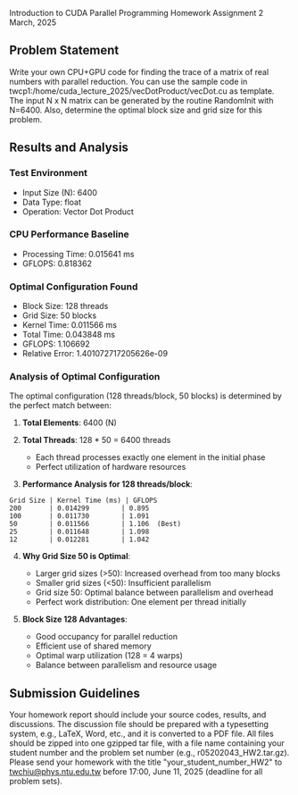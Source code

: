 Introduction to CUDA Parallel Programming Homework Assignment 2 March, 2025

## Problem Statement
Write your own CPU+GPU code for finding the trace of a matrix of real numbers with parallel reduction. You can use the sample code in twcp1:/home/cuda_lecture_2025/vecDotProduct/vecDot.cu as template. The input N x N matrix can be generated by the routine RandomInit with N=6400. Also, determine the optimal block size and grid size for this problem.

## Results and Analysis

### Test Environment
- Input Size (N): 6400
- Data Type: float
- Operation: Vector Dot Product

### CPU Performance Baseline
- Processing Time: 0.015641 ms
- GFLOPS: 0.818362

### Optimal Configuration Found
- Block Size: 128 threads
- Grid Size: 50 blocks
- Kernel Time: 0.011566 ms
- Total Time: 0.043848 ms
- GFLOPS: 1.106692
- Relative Error: 1.401072717205626e-09

### Analysis of Optimal Configuration

The optimal configuration (128 threads/block, 50 blocks) is determined by the perfect match between:
1. **Total Elements**: 6400 (N)
2. **Total Threads**: 128 * 50 = 6400 threads
   - Each thread processes exactly one element in the initial phase
   - Perfect utilization of hardware resources

3. **Performance Analysis for 128 threads/block**:
```
Grid Size | Kernel Time (ms) | GFLOPS
200       | 0.014299        | 0.895
100       | 0.011730        | 1.091
50        | 0.011566        | 1.106  (Best)
25        | 0.011648        | 1.098
12        | 0.012281        | 1.042
```

4. **Why Grid Size 50 is Optimal**:
   - Larger grid sizes (>50): Increased overhead from too many blocks
   - Smaller grid sizes (<50): Insufficient parallelism
   - Grid size 50: Optimal balance between parallelism and overhead
   - Perfect work distribution: One element per thread initially

5. **Block Size 128 Advantages**:
   - Good occupancy for parallel reduction
   - Efficient use of shared memory
   - Optimal warp utilization (128 = 4 warps)
   - Balance between parallelism and resource usage

## Submission Guidelines

Your homework report should include your source codes, results, and discussions. The discussion file should be prepared with a typesetting system, e.g., LaTeX, Word, etc., and it is converted to a PDF file. All files should be zipped into one gzipped tar file, with a file name containing your student number and the problem set number (e.g., r05202043_HW2.tar.gz). Please send your homework with the title "your_student_number_HW2" to twchiu@phys.ntu.edu.tw before 17:00, June 11, 2025 (deadline for all problem sets).